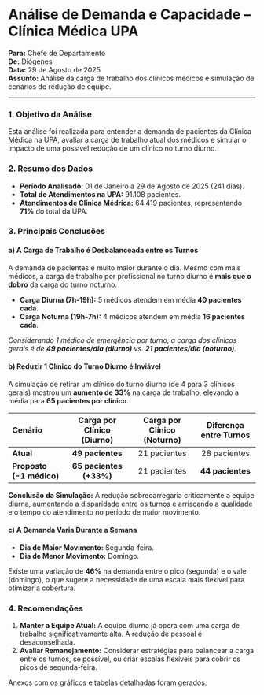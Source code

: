 
# Análise de Demanda e Capacidade – Clínica Médica UPA

**Para:** Chefe de Departamento  
**De:** Diógenes  
**Data:** 29 de Agosto de 2025  
**Assunto:** Análise da carga de trabalho dos clínicos médicos e simulação de cenários de redução de equipe.

---

### 1. Objetivo da Análise

Esta análise foi realizada para entender a demanda de pacientes da Clínica Médica na UPA, avaliar a carga de trabalho atual dos médicos e simular o impacto de uma possível redução de um clínico no turno diurno.

### 2. Resumo dos Dados

- **Período Analisado:** 01 de Janeiro a 29 de Agosto de 2025 (241 dias).
- **Total de Atendimentos na UPA:** 91.108 pacientes.
- **Atendimentos de Clínica Médrica:** 64.419 pacientes, representando **71%** do total da UPA.

### 3. Principais Conclusões

#### a) A Carga de Trabalho é Desbalanceada entre os Turnos

A demanda de pacientes é muito maior durante o dia. Mesmo com mais médicos, a carga de trabalho por profissional no turno diurno é **mais que o dobro** da carga do turno noturno.

- **Carga Diurna (7h-19h):** 5 médicos atendem em média **40 pacientes cada**.
- **Carga Noturna (19h-7h):** 4 médicos atendem em média **16 pacientes cada**.

*Considerando 1 médico de emergência por turno, a carga dos clínicos gerais é de **49 pacientes/dia (diurno)** vs. **21 pacientes/dia (noturno)**.*

#### b) Reduzir 1 Clínico do Turno Diurno é Inviável

A simulação de retirar um clínico do turno diurno (de 4 para 3 clínicos gerais) mostrou um **aumento de 33%** na carga de trabalho, elevando a média para **65 pacientes por clínico**.

| Cenário | Carga por Clínico (Diurno) | Carga por Clínico (Noturno) | Diferença entre Turnos |
| :--- | :---: | :---: | :---: |
| **Atual** | **49 pacientes** | 21 pacientes | 28 pacientes |
| **Proposto (-1 médico)** | **65 pacientes (+33%)** | 21 pacientes | **44 pacientes** |

**Conclusão da Simulação:** A redução sobrecarregaria criticamente a equipe diurna, aumentando a disparidade entre os turnos e arriscando a qualidade e o tempo do atendimento no período de maior movimento.

#### c) A Demanda Varia Durante a Semana

- **Dia de Maior Movimento:** Segunda-feira.
- **Dia de Menor Movimento:** Domingo.

Existe uma variação de **46%** na demanda entre o pico (segunda) e o vale (domingo), o que sugere a necessidade de uma escala mais flexível para otimizar a cobertura.

### 4. Recomendações

1.  **Manter a Equipe Atual:** A equipe diurna já opera com uma carga de trabalho significativamente alta. A redução de pessoal é desaconselhada.
2.  **Avaliar Remanejamento:** Considerar estratégias para balancear a carga entre os turnos, se possível, ou criar escalas flexíveis para cobrir os picos de segunda-feira.

Anexos com os gráficos e tabelas detalhadas foram gerados.
